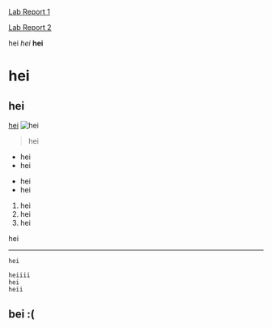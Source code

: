 [Lab Report 1](https://emilyxpan.github.io/cse15l-lab-reports/lab1/lab-report-1-week-0.html)

[Lab Report 2](https://emilyxpan.github.io/cse15l-lab-reports/lab2/lab-report-2.html)


hei
*hei*
**hei**
# hei
## hei
[hei](https://www.boredbutton.com/)
![hei](https://cdn.akamai.steamstatic.com/steam/apps/1026940/capsule_616x353.jpg?t=1575110122)
> hei
- hei
- hei
* hei
* hei
1. hei
2. hei
3. hei

hei
***
`hei`
```
heiiii
hei
heii
```
## bei :(